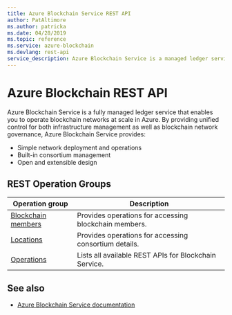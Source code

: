 ```yaml
---
title: Azure Blockchain Service REST API
author: PatAltimore
ms.author: patricka
ms.date: 04/28/2019
ms.topic: reference
ms.service: azure-blockchain
ms.devlang: rest-api
service_description: Azure Blockchain Service is a managed ledger service that enables you to operate blockchain networks in Azure.
---
```


# Azure Blockchain REST API

Azure Blockchain Service is a fully managed ledger service that enables you to operate blockchain networks at scale in Azure.  By providing unified control for both infrastructure management as well as blockchain network governance, Azure Blockchain Service provides:

* Simple network deployment and operations
* Built-in consortium management
* Open and extensible design


## REST Operation Groups 

| Operation group | Description                                                        |
|-----------------|--------------------------------------------------------------------|
| [Blockchain members](xref:management.azure.com.blockchain.blockchainmembers)  | Provides operations for accessing blockchain members. |
| [Locations](xref:management.azure.com.blockchain.locations)  | Provides operations for accessing consortium details. |
| [Operations](xref:management.azure.com.blockchain.operations)  | Lists all available REST APIs for Blockchain Service. |

## See also

- [Azure Blockchain Service documentation](https://docs.microsoft.com/azure/blockchain/service)